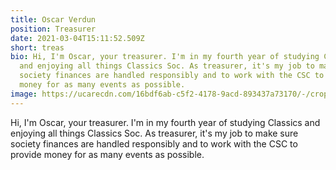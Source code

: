 ```yaml
---
title: Oscar Verdun
position: Treasurer
date: 2021-03-04T15:11:52.509Z
short: treas
bio: Hi, I'm Oscar, your treasurer. I'm in my fourth year of studying Classics
  and enjoying all things Classics Soc. As treasurer, it's my job to make sure
  society finances are handled responsibly and to work with the CSC to provide
  money for as many events as possible.
image: https://ucarecdn.com/16bdf6ab-c5f2-4178-9acd-893437a73170/-/crop/738x493/0,94/-/preview/
---
```

Hi, I'm Oscar, your treasurer. I'm in my fourth year of studying Classics and enjoying all things Classics Soc. As treasurer, it's my job to make sure society finances are handled responsibly and to work with the CSC to provide money for as many events as possible.